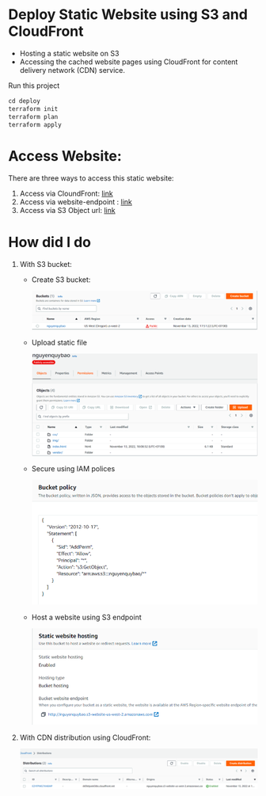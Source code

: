# Deploy Static Website using S3 and CloudFront

- Hosting a static website on S3
- Accessing the cached website pages using CloudFront for content delivery network (CDN) service.

Run this project
```
cd deploy
terraform init
terraform plan
terraform apply
```
# Access Website:
There are three ways to access this static website:
    
1. Access via CloundFront: [link](dd3tdyeek5tbs.cloudfront.net)
2. Access via website-endpoint : [link](http://nguyenquybao.s3-website-us-west-2.amazonaws.com/)
3. Access via S3 Object url: [link](https://nguyenquybao.s3.us-west-2.amazonaws.com/index.html)

# How did I do

1. With S3 bucket:
    - Create S3 bucket:

        ![Created](./doc/0.png)

    - Upload static file 

        ![Uploaded](./doc/1.png)
    
    - Secure using IAM polices

        ![Secured](./doc/2.png)
    
    - Host a website using S3 endpoint

        ![Hosted](./doc/3.png)
2. With CDN distribution using CloudFront:

    ![Created](./doc/4.png)

